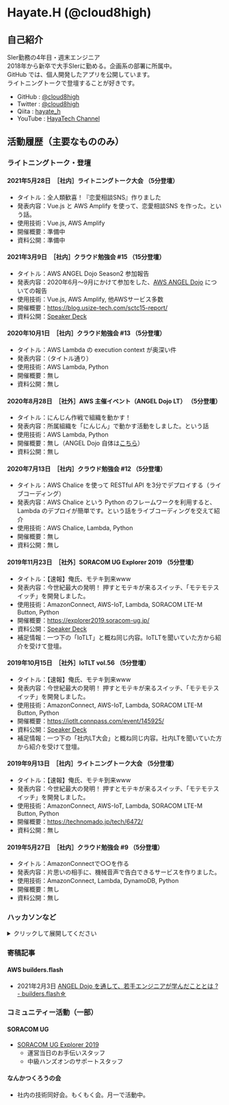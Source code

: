 # Hayate.H (@cloud8high)

## 自己紹介
SIer勤務の4年目・週末エンジニア  
2018年から新卒で大手SIerに勤める。企画系の部署に所属中。  
GitHub では、個人開発したアプリを公開しています。  
ライトニングトークで登壇することが好きです。

- GitHub : [@cloud8high](https://github.com/cloud8high)
- Twitter : [@cloud8high](https://twitter.com/cloud8high)
- Qiita : [hayate_h](https://qiita.com/hayate_h)
- YouTube : [HayaTech Channel](https://www.youtube.com/channel/UCkWKe-aNQH3ALygSnt81VPw)

## 活動履歴（主要なもののみ）
### ライトニングトーク・登壇

#### 2021年5月28日　［社内］ライトニングトーク大会 （5分登壇）
- タイトル：全人類歓喜！『恋愛相談SNS』作りました
- 発表内容：Vue.js と AWS Amplify を使って、恋愛相談SNS を作った。という話。
- 使用技術：Vue.js, AWS Amplify
- 開催概要：準備中
- 資料公開：準備中

#### 2021年3月9日　［社内］クラウド勉強会 #15 （15分登壇）
- タイトル：AWS ANGEL Dojo Season2 参加報告
- 発表内容：2020年6月～9月にかけて参加をした、[AWS ANGEL Dojo](https://aws.amazon.com/jp/blogs/psa/angel-dojo-season2-2020/) についての報告
- 使用技術：Vue.js, AWS Amplify, 他AWSサービス多数
- 開催概要：https://blog.usize-tech.com/sctc15-report/
- 資料公開：[Speaker Deck](https://speakerdeck.com/techharmony/angel-dojo-season2-bao-gao-hui)

#### 2020年10月1日　［社内］クラウド勉強会 #13 （5分登壇）
- タイトル：AWS Lambda の execution context が奥深い件
- 発表内容：（タイトル通り）
- 使用技術：AWS Lambda, Python
- 開催概要：無し
- 資料公開：無し

#### 2020年8月28日　［社外］AWS 主催イベント（ANGEL Dojo LT） （5分登壇）
- タイトル：にんじん作戦で組織を動かす！
- 発表内容：所属組織を「にんじん」で動かす活動をしました。という話
- 使用技術：AWS Lambda, Python
- 開催概要：無し（ANGEL Dojo 自体は[こちら](https://aws.amazon.com/jp/blogs/psa/angel-dojo-season2-2020/)）
- 資料公開：無し

#### 2020年7月13日　［社内］クラウド勉強会 #12 （5分登壇）
- タイトル：AWS Chalice を使って RESTful API を3分でデプロイする（ライブコーディング）
- 発表内容：AWS Chalice という Python のフレームワークを利用すると、Lambda のデプロイが簡単です。という話をライブコーディングを交えて紹介
- 使用技術：AWS Chalice, Lambda, Python
- 開催概要：無し
- 資料公開：無し

#### 2019年11月23日　［社外］SORACOM UG Explorer 2019 （5分登壇）
- タイトル：【速報】俺氏、モテキ到来www
- 発表内容：今世紀最大の発明！ 押すとモテキが来るスイッチ、「モテモテスイッチ」を開発しました。
- 使用技術：AmazonConnect, AWS-IoT, Lambda, SORACOM LTE-M Button, Python
- 開催概要：https://explorer2019.soracom-ug.jp/
- 資料公開：[Speaker Deck](https://speakerdeck.com/hayate_h/su-bao-an-shi-motekidao-lai-www-number-soracom-ug-number-explorer2019)
- 補足情報：一つ下の「IoTLT」と概ね同じ内容。IoTLTを聞いていた方から紹介を受けて登壇。

#### 2019年10月15日　［社外］IoTLT vol.56 （5分登壇）
- タイトル：【速報】俺氏、モテキ到来www
- 発表内容：今世紀最大の発明！ 押すとモテキが来るスイッチ、「モテモテスイッチ」を開発しました。
- 使用技術：AmazonConnect, AWS-IoT, Lambda, SORACOM LTE-M Button, Python
- 開催概要：https://iotlt.connpass.com/event/145925/
- 資料公開：[Speaker Deck](https://speakerdeck.com/hayate_h/su-bao-an-shi-motekidao-lai-www-number-iotlt)
- 補足情報：一つ下の「社内LT大会」と概ね同じ内容。社内LTを聞いていた方から紹介を受けて登壇。

#### 2019年9月13日　［社内］ライトニングトーク大会 （5分登壇）
- タイトル：【速報】俺氏、モテキ到来www
- 発表内容：今世紀最大の発明！ 押すとモテキが来るスイッチ、「モテモテスイッチ」を開発しました。
- 使用技術：AmazonConnect, AWS-IoT, Lambda, SORACOM LTE-M Button, Python
- 開催概要：https://technomado.jp/tech/6472/
- 資料公開：無し

#### 2019年5月27日　［社内］クラウド勉強会 #9 （5分登壇）
- タイトル：AmazonConnectで○○を作る
- 発表内容：片思いの相手に、機械音声で告白できるサービスを作りました。
- 使用技術：AmazonConnect, Lambda, DynamoDB, Python
- 開催概要：無し
- 資料公開：無し


### ハッカソンなど
<details>
<summary>クリックして展開してください</summary>

#### 2020年6月～9月　AWS ANGEL Dojo Season2 @オンライン
- タイトル：休日の予定提案アプリ「StanBee」
- 作った物：ユーザーに最適のおでかけスポットを提案してくれるWEBアプリを作成。「ANGEL賞」「ベストアーキテクチャ賞」を受賞
- 使用技術：Vue.js, AWS Amplify, 他AWSサービス多数
- 開催概要：https://aws.amazon.com/jp/blogs/psa/angel-dojo-season2-2020/
- 報告記事：[AWS builders.flash](https://aws.amazon.com/jp/builders-flash/202101/learning-from-angel-dojo/?awsf.filter-name=*all) に寄稿

#### 2019年7月19日, 20日　社内ハッカソン@大阪
- タイトル：結果にコミットする。「DIZAP」
- 作った物：スマートグラスが食品の摂取カロリーを判定し、Google Home がそのカロリーを消費するトレーニングメニューを教えてくれる。MESHを腰につけてスクワットすると、スマートグラスにスクワット回数がカウントされる。というシステム。「テクテク賞」を受賞。  
- 使用技術：MOVERIO（スマートグラス）, Google Home（スマートスピーカー）, MESH（IoTセンサー）, Firebase（ホスティングサービス）
- 開催概要：https://technomado.jp/tech/6470/

#### 2018年10月26日, 27日　社内ハッカソン@東京
- タイトル：ノンプログラミングでIoT農業！
- 作った物：植物の近くに湿度センサーを置き、湿度が低いと、LINEに「お水が欲しい」と通知が飛ぶ。加えてトイドローンが水をやりに飛ぶ。というシステム。「準優勝」を受賞。
- 使用技術：MESH（IoTセンサー）, TELLO（トイドローン）, CELF（RPA）, LINE Notify
- 開催概要：公開ページ無し

</details>

### 寄稿記事
#### AWS builders.flash
- 2021年2月3日 [ANGEL Dojo を通して、若手エンジニアが学んだこととは ? - builders.flash☆](https://aws.amazon.com/jp/builders-flash/202101/learning-from-angel-dojo/?awsf.filter-name=*all)

### コミュニティー活動（一部）
#### SORACOM UG
- [SORACOM UG Explorer 2019](https://explorer2019.soracom-ug.jp/)
    - 運営当日のお手伝いスタッフ
    - 中級ハンズオンのサポートスタッフ

#### なんかつくろうの会
- 社内の技術同好会。もくもく会。月一で活動中。
